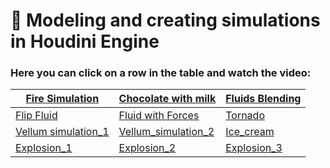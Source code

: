 # 🌟  Modeling and creating simulations in Houdini Engine

 ### Here you can click on a row in the table and watch the video:
                          
 | [Fire Simulation](https://vimeo.com/manage/videos/1036484069)<br> | [Chocolate with milk](https://vimeo.com/manage/videos/1037379231)<br> | [Fluids Blending](https://vimeo.com/manage/videos/1036682315)<br> |
|------------------------------------------------------------------------------------------------------|-----------------------------------------------------------------------------------------|-----------------------------------------------------------------------------------------|
| [Flip Fluid ](https://vimeo.com/manage/videos/1036681194)<br> | [ Fluid with Forces](https://vimeo.com/manage/videos/1036718589)<br> | [Tornado](https://vimeo.com/1067107481?share=copy)<br>|
| [Vellum simulation_1](https://www.artstation.com/artwork/wrqKE6)<br> | [Vellum_simulation_2](https://www.artstation.com/artwork/zxn1D4)<br> | [Ice_cream](https://www.dropbox.com/scl/fi/9fkg7adgkars6upjoixme/ice-cream.mp4?rlkey=2woehaz28ih639yb90x9a7s6y&st=8af9p647&dl=0)<br> |
| [Explosion_1](https://vimeo.com/1041673639?share=copy)<br> | [Explosion_2](https://vimeo.com/1041697677?share=copy)<br> | [Explosion_3]()<br> |







